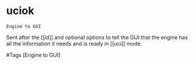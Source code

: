 # uciok
`Engine to GUI`

Sent after the [[id]] and optional options to tell the GUI that the engine has all the information it needs and is ready in [[uci]] mode.

#Tags 
[Engine to GUI]